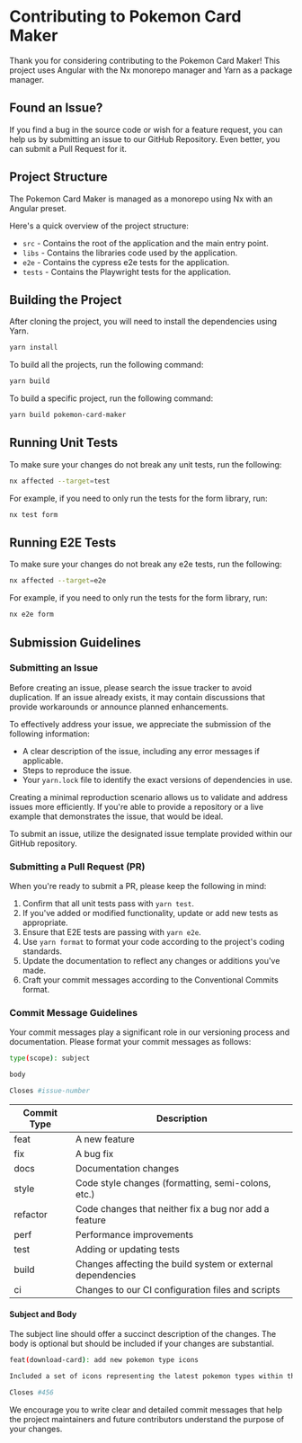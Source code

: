 # Contributing to Pokemon Card Maker

Thank you for considering contributing to the Pokemon Card Maker! This project uses Angular with the Nx monorepo manager and Yarn as a package manager.

## Found an Issue?

If you find a bug in the source code or wish for a feature request, you can help us by submitting an issue to our GitHub Repository. Even better, you can submit a Pull Request for it.

## Project Structure

The Pokemon Card Maker is managed as a monorepo using Nx with an Angular preset.

Here's a quick overview of the project structure:

- `src` - Contains the root of the application and the main entry point.
- `libs` - Contains the libraries code used by the application.
- `e2e` - Contains the cypress e2e tests for the application.
- `tests` - Contains the Playwright tests for the application.

## Building the Project

After cloning the project, you will need to install the dependencies using Yarn.

```bash
yarn install
```

To build all the projects, run the following command:

```bash
yarn build
```

To build a specific project, run the following command:

```bash
yarn build pokemon-card-maker
```

## Running Unit Tests

To make sure your changes do not break any unit tests, run the following:

```bash
nx affected --target=test
```

For example, if you need to only run the tests for the form library, run:

```bash
nx test form
```

## Running E2E Tests

To make sure your changes do not break any e2e tests, run the following:

```bash
nx affected --target=e2e
```

For example, if you need to only run the tests for the form library, run:

```bash
nx e2e form
```

## Submission Guidelines

### Submitting an Issue

Before creating an issue, please search the issue tracker to avoid duplication. If an issue already exists, it may contain discussions that provide workarounds or announce planned enhancements.

To effectively address your issue, we appreciate the submission of the following information:

- A clear description of the issue, including any error messages if applicable.
- Steps to reproduce the issue.
- Your `yarn.lock` file to identify the exact versions of dependencies in use.

Creating a minimal reproduction scenario allows us to validate and address issues more efficiently. If you're able to provide a repository or a live example that demonstrates the issue, that would be ideal.

To submit an issue, utilize the designated issue template provided within our GitHub repository.

### Submitting a Pull Request (PR)

When you're ready to submit a PR, please keep the following in mind:

1. Confirm that all unit tests pass with `yarn test`.
2. If you've added or modified functionality, update or add new tests as appropriate.
3. Ensure that E2E tests are passing with `yarn e2e`.
4. Use `yarn format` to format your code according to the project's coding standards.
5. Update the documentation to reflect any changes or additions you've made.
6. Craft your commit messages according to the Conventional Commits format.

### Commit Message Guidelines

Your commit messages play a significant role in our versioning process and documentation. Please format your commit messages as follows:

```bash
type(scope): subject

body

Closes #issue-number
```

| Commit Type | Description                                                 |
| ----------- | ----------------------------------------------------------- |
| feat        | A new feature                                               |
| fix         | A bug fix                                                   |
| docs        | Documentation changes                                       |
| style       | Code style changes (formatting, semi-colons, etc.)          |
| refactor    | Code changes that neither fix a bug nor add a feature       |
| perf        | Performance improvements                                    |
| test        | Adding or updating tests                                    |
| build       | Changes affecting the build system or external dependencies |
| ci          | Changes to our CI configuration files and scripts           |

#### Subject and Body

The subject line should offer a succinct description of the changes. The body is optional but should be included if your changes are substantial.

```bash
feat(download-card): add new pokemon type icons

Included a set of icons representing the latest pokemon types within the card creation form. Enhanced icon accessibility by providing descriptive alt text for screen readers.

Closes #456
```

We encourage you to write clear and detailed commit messages that help the project maintainers and future contributors understand the purpose of your changes.
